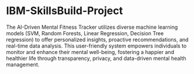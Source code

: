 # IBM-SkillsBuild-Project
The AI-Driven Mental Fitness Tracker utilizes diverse machine learning models (SVM, Random Forests, Linear Regression, Decision Tree regression) to offer personalized insights, proactive recommendations, and real-time data analysis. This user-friendly system empowers individuals to monitor and enhance their mental well-being, fostering a happier and healthier life through transparency, privacy, and data-driven mental health management.
